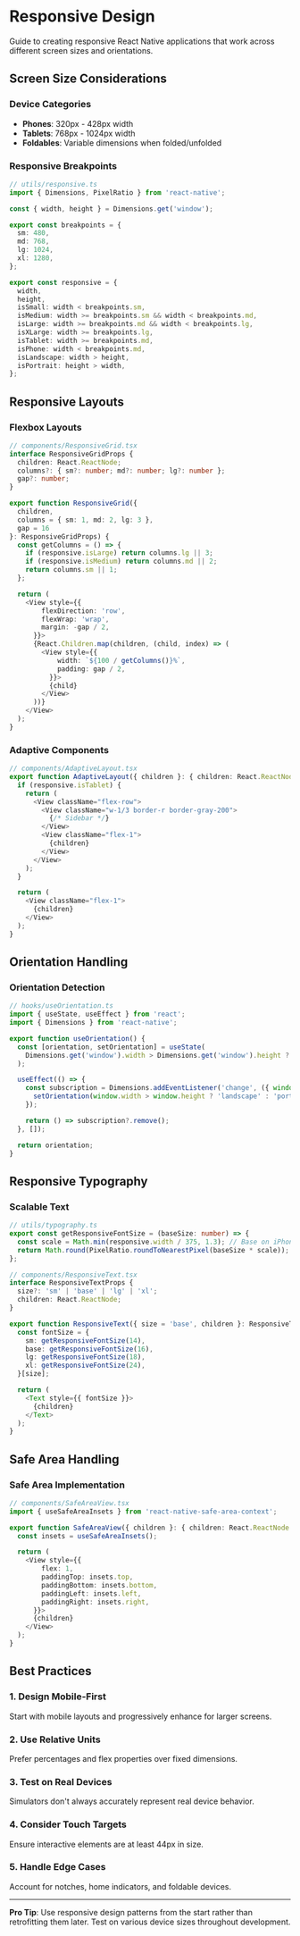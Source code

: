 # Responsive Design

Guide to creating responsive React Native applications that work across different screen sizes and orientations.

## Screen Size Considerations

### Device Categories

- **Phones**: 320px - 428px width
- **Tablets**: 768px - 1024px width
- **Foldables**: Variable dimensions when folded/unfolded

### Responsive Breakpoints

```typescript
// utils/responsive.ts
import { Dimensions, PixelRatio } from 'react-native';

const { width, height } = Dimensions.get('window');

export const breakpoints = {
  sm: 480,
  md: 768,
  lg: 1024,
  xl: 1280,
};

export const responsive = {
  width,
  height,
  isSmall: width < breakpoints.sm,
  isMedium: width >= breakpoints.sm && width < breakpoints.md,
  isLarge: width >= breakpoints.md && width < breakpoints.lg,
  isXLarge: width >= breakpoints.lg,
  isTablet: width >= breakpoints.md,
  isPhone: width < breakpoints.md,
  isLandscape: width > height,
  isPortrait: height > width,
};
```

## Responsive Layouts

### Flexbox Layouts

```typescript
// components/ResponsiveGrid.tsx
interface ResponsiveGridProps {
  children: React.ReactNode;
  columns?: { sm?: number; md?: number; lg?: number };
  gap?: number;
}

export function ResponsiveGrid({
  children,
  columns = { sm: 1, md: 2, lg: 3 },
  gap = 16
}: ResponsiveGridProps) {
  const getColumns = () => {
    if (responsive.isLarge) return columns.lg || 3;
    if (responsive.isMedium) return columns.md || 2;
    return columns.sm || 1;
  };

  return (
    <View style={{
        flexDirection: 'row',
        flexWrap: 'wrap',
        margin: -gap / 2,
      }}>
      {React.Children.map(children, (child, index) => (
        <View style={{
            width: `${100 / getColumns()}%`,
            padding: gap / 2,
          }}>
          {child}
        </View>
      ))}
    </View>
  );
}
```

### Adaptive Components

```typescript
// components/AdaptiveLayout.tsx
export function AdaptiveLayout({ children }: { children: React.ReactNode }) {
  if (responsive.isTablet) {
    return (
      <View className="flex-row">
        <View className="w-1/3 border-r border-gray-200">
          {/* Sidebar */}
        </View>
        <View className="flex-1">
          {children}
        </View>
      </View>
    );
  }

  return (
    <View className="flex-1">
      {children}
    </View>
  );
}
```

## Orientation Handling

### Orientation Detection

```typescript
// hooks/useOrientation.ts
import { useState, useEffect } from 'react';
import { Dimensions } from 'react-native';

export function useOrientation() {
  const [orientation, setOrientation] = useState(
    Dimensions.get('window').width > Dimensions.get('window').height ? 'landscape' : 'portrait'
  );

  useEffect(() => {
    const subscription = Dimensions.addEventListener('change', ({ window }) => {
      setOrientation(window.width > window.height ? 'landscape' : 'portrait');
    });

    return () => subscription?.remove();
  }, []);

  return orientation;
}
```

## Responsive Typography

### Scalable Text

```typescript
// utils/typography.ts
export const getResponsiveFontSize = (baseSize: number) => {
  const scale = Math.min(responsive.width / 375, 1.3); // Base on iPhone X width
  return Math.round(PixelRatio.roundToNearestPixel(baseSize * scale));
};

// components/ResponsiveText.tsx
interface ResponsiveTextProps {
  size?: 'sm' | 'base' | 'lg' | 'xl';
  children: React.ReactNode;
}

export function ResponsiveText({ size = 'base', children }: ResponsiveTextProps) {
  const fontSize = {
    sm: getResponsiveFontSize(14),
    base: getResponsiveFontSize(16),
    lg: getResponsiveFontSize(18),
    xl: getResponsiveFontSize(24),
  }[size];

  return (
    <Text style={{ fontSize }}>
      {children}
    </Text>
  );
}
```

## Safe Area Handling

### Safe Area Implementation

```typescript
// components/SafeAreaView.tsx
import { useSafeAreaInsets } from 'react-native-safe-area-context';

export function SafeAreaView({ children }: { children: React.ReactNode }) {
  const insets = useSafeAreaInsets();

  return (
    <View style={{
        flex: 1,
        paddingTop: insets.top,
        paddingBottom: insets.bottom,
        paddingLeft: insets.left,
        paddingRight: insets.right,
      }}>
      {children}
    </View>
  );
}
```

## Best Practices

### 1. Design Mobile-First

Start with mobile layouts and progressively enhance for larger screens.

### 2. Use Relative Units

Prefer percentages and flex properties over fixed dimensions.

### 3. Test on Real Devices

Simulators don't always accurately represent real device behavior.

### 4. Consider Touch Targets

Ensure interactive elements are at least 44px in size.

### 5. Handle Edge Cases

Account for notches, home indicators, and foldable devices.

---

**Pro Tip**: Use responsive design patterns from the start rather than retrofitting them later. Test on various device sizes throughout development.
